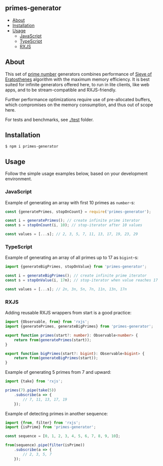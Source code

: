 primes-generator
----------------

* [About](#about)
* [Installation](#installation)
* [Usage](#usage)
    * [JavaScript](#javascript)
    * [TypeScript](#typescript)
    * [RXJS](#rxjs)

## About

This set of [prime number] generators combines performance of [Sieve of Eratosthenes] algorithm
with the maximum memory efficiency. It is best suited for infinite generators offered here,
to run in lite clients, like web apps, and to be stream-compatible and RXJS-friendly.

Further performance optimizations require use of pre-allocated buffers, which compromises
on the memory consumption, and thus out of scope here.

For tests and benchmarks, see [./test](./test) folder.

## Installation

```
$ npm i primes-generator
```

## Usage

Follow the simple usage examples below, based on your development environment.

### JavaScript

Example of generating an array with first 10 primes as `number`-s:

```js
const {generatePrimes, stopOnCount} = require('primes-generator');

const i = generatePrimes(); // create infinite prime iterator 
const s = stopOnCount(i, 10); // stop-iterator after 10 values

const values = [...s]; // 2, 3, 5, 7, 11, 13, 17, 19, 23, 29
```

### TypeScript

Example of generating an array of all primes up to 17 as `bigint`-s:

```js
import {generateBigPrimes, stopOnValue} from 'primes-generator';

const i = generateBigPrimes(); // create infinite prime iterator
const s = stopOnValue(i, 17n); // stop-iterator when value reaches 17

const values = [...s]; // 2n, 3n, 5n, 7n, 11n, 13n, 17n
```

### RXJS

Adding reusable RXJS wrappers from start is a good practice:

```ts
import {Observable, from} from 'rxjs';
import {generatePrimes, generateBigPrimes} from 'primes-generator';

export function primes(start?: number): Observable<number> {
    return from(generatePrimes(start));
}

export function bigPrimes(start?: bigint): Observable<bigint> {
    return from(generateBigPrimes(start));
}
```

Example of generating 5 primes from 7 and upward:

```ts
import {take} from 'rxjs';

primes(7).pipe(take(5))
    .subscribe(a => {
        // 7, 11, 13, 17, 19
    });
```

Example of detecting primes in another sequence:

```ts
import {from, filter} from 'rxjs';
import {isPrime} from 'primes-generator';

const sequence = [0, 1, 2, 3, 4, 5, 6, 7, 8, 9, 10];

from(sequence).pipe(filter(isPrime))
    .subscribe(a => {
        // 2, 3, 5, 7
    });
```

[prime number]:https://en.wikipedia.org/wiki/Prime_number
[Sieve of Eratosthenes]:https://en.wikipedia.org/wiki/Sieve_of_Eratosthenes
